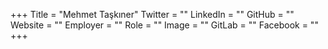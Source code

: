 +++
Title = "Mehmet Taşkıner"
Twitter = ""
LinkedIn = ""
GitHub = ""
Website = ""
Employer = ""
Role = ""
Image = ""
GitLab = ""
Facebook = ""
+++
